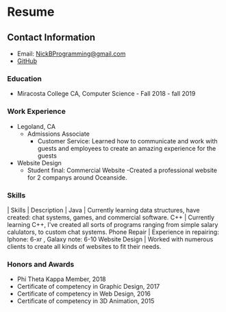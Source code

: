 # Resume

## Contact Information
- Email: [NickBProgramming@gmail.com](NickBProgramming@gmail.com)
- [GitHub](https://github.com/NickBProgramming)

### Education
+ Miracosta College CA, Computer Science - Fall 2018 - fall 2019

### Work Experience
+ Legoland, CA
  - Admissions Associate
    * Customer Service: Learned how to communicate and work with guests and employees to create an amazing experience for the guests
+ Website Design
  - Student final: Commercial Website
    -Created a professional website for 2 companys around Oceanside.
    
### Skills
| Skills | Description |
 Java   | Currently learning data structures, have created: chat systems, games, and commercial software.
 C++    | Currently learning C++, I've created all sorts of programs ranging from simple salary calulators, to custom chat systems. 
 Phone Repair | Experience in repairing: Iphone: 6-xr , Galaxy note: 6-10 
 Website Design | Worked with numerous clients to create all kinds of websites to fit their needs. 

### Honors and Awards
- Phi Theta Kappa Member, 2018
- Certificate of competency in Graphic Design, 2017
- Certificate of competency in Web Design, 2016
- Certificate of competency in 3D Animation, 2015
